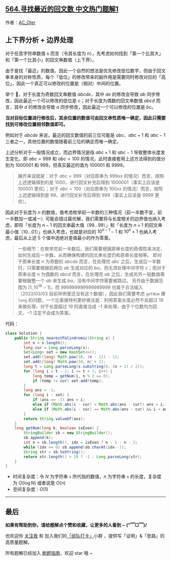 ## [564.寻找最近的回文数 中文热门题解1](https://leetcode.cn/problems/find-the-closest-palindrome/solutions/100000/gong-shui-san-xie-tan-xin-fen-xi-shang-x-vtr6)

作者：[AC_OIer](https://leetcode.cn/u/AC_OIer)

## 上下界分析 + 边界处理

对于任意字符串数值 $s$ 而言（令其长度为 $n$），先考虑如何找到「第一个比其大」和「第一个比其小」的回文串数值（上下界）。

由于是找「最近」的数值，因此一个自然的想法是优先修改低位数字，但由于回文串本身的对称性质，每个「低位」的修改带来的副作用是需要同时修改对应的「高位」，因此一个真正可以修改的位置是（相对）中间的位置。

举个 🌰，对于长度为奇数回文串数值 $abcde$，其中 $de$ 的修改会导致 $ab$ 同步修改，因此最近一个可以修改的低位是 $c$；对于长度为偶数的回文串数值 $abcd$ 而言，其中 $d$ 的修改会导致 $a$ 同步修改，因此最近一个可以修改的位置是 $bc$。

**当对目标位置进行修改后，其余位置的数值可由回文串性质唯一确定，因此只需要找到可修改位置相邻数值即可。**

例如对于 $abcde$ 来说，最近的回文数值的前三位可能是 $abc$、$abc+1$ 和 $abc-1$ 三者之一，其他位置的数值随着前三位的确定而唯一确定。

上述分析对于一般情况成立，而边界情况是指 $abc + 1$ 和 $abc - 1$ 导致整体长度发生变化，即 $abc=999$ 和 $abc=100$ 的情况，此时直接套用上述方法得到的值分别为 $1000001$ 和 $999$，但真实最近的值为 $100001$ 和 $9999$。

> 展开来说就是：对于 $abc = 999$（对应原串为 $999xx$ 的情况）而言，按照上述逻辑得到的是 $1000$，进行回文补充后得到 $1000001$（事实上应该是 $100001$ 更优）；对于 $abc = 100$（对应原串为 $100xx$ 的情况）而言，按照上述逻辑得到是 $99$，进行回文补充后得到 $999$（事实上应该是 $9999$ 更优）。

因此对于长度为 $n$ 的数值，值考虑枚举前一半数的三种情况（前一半数不变，前一半数加一或减一）可能会错过最优解，我们需要将与长度相关的边界值也纳入考虑，即将「长度为 $n - 1$ 的回文串最大值（$99...99$）」和「长度为 $n + 1$ 的回文串最小值（$10...01$）」也纳入考虑，也就是对应的 $10^{n - 1} - 1$ 和 $10^n + 1$ 也纳入考虑，最后从上述 $5$ 个值中选绝对差值最小的作为答案。

> 一些细节：在枚举完前一半数后，我们需要根据原串长度的奇偶性来决定，如何生成后一半数，从而确保构建的回文串长度仍和原串长度相等。
即对于原串长度 $n$ 为奇数的 $abcde$ 而言，在处理完 $abc$ 之后，生成后一半数时，只需要根据前两位 $ab$ 生成对应的 $ba$，而无须处理中间字符 $c$；而对于原串长度 $n$ 为偶数的 $abcd$ 而言，在处理完 $ab$ 之后，生成另外一般数值需要根据整一个 $ab$ 来生成 $ba$，没有中间字符需要被跳过。
另外由于数据范围为 $[1, 10^{18} - 1]$，而 $999999999999999999$ 也属于合法输入（$2022/03/03$ 目前样例里还没有这个数据），因此我们需要考虑 `getNum` 爆 `long` 的问题，一个比直接特判更好做法是：利用答案长度必然不会超过 $19$ 来做处理，对于长度超过 $19$ 的直接当成 $-1$ 来处理，由于个位数均为回文，$-1$ 注定不会成为答案。

代码：
```Java []
class Solution {
    public String nearestPalindromic(String s) {
        int n = s.length();
        long cur = Long.parseLong(s);
        Set<Long> set = new HashSet<>();
        set.add((long) Math.pow(10, (n - 1)) - 1);
        set.add((long) Math.pow(10, n) + 1);
        long t = Long.parseLong(s.substring(0, (n + 1) / 2));
        for (long i = t - 1; i <= t + 1; i++) {
            long temp = getNum(i, n % 2 == 0);
            if (temp != cur) set.add(temp);
        }
        long ans = -1;
        for (long i : set) {
            if (ans == -1) ans = i;
            else if (Math.abs(i - cur) < Math.abs(ans - cur)) ans = i;
            else if (Math.abs(i - cur) == Math.abs(ans - cur) && i < ans) ans = i;
        }
        return String.valueOf(ans);
    }
    long getNum(long k, boolean isEven) {
        StringBuilder sb = new StringBuilder();
        sb.append(k);
        int n = sb.length(), idx = isEven ? n - 1 : n - 2;
        while (idx >= 0) sb.append(sb.charAt(idx--));
        String str = sb.toString();
        return str.length() > 19 ? -1 : Long.parseLong(str);
    }
}
```
* 时间复杂度：令 $N$ 为字符串 `s` 所代指的数值，$n$ 为字符串 `s` 的长度，复杂度为 $O(\log{N})$ 或者说是 $O(n)$
* 空间复杂度：$O(1)$

---

## 最后

**如果有帮助到你，请给题解点个赞和收藏，让更多的人看到 ~ ("▔□▔)/**

也欢迎你 [关注我](https://oscimg.oschina.net/oscnet/up-19688dc1af05cf8bdea43b2a863038ab9e5.png) 和 加入我们的[「组队打卡」](https://leetcode-cn.com/u/ac_oier/)小群 ，提供写「证明」&「思路」的高质量题解。

所有题解已经加入 [刷题指南](https://github.com/SharingSource/LogicStack-LeetCode/wiki)，欢迎 star 哦 ~